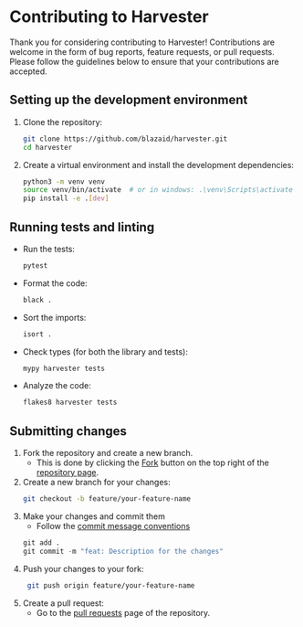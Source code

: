 # Contributing to Harvester

Thank you for considering contributing to Harvester! Contributions are welcome in the form of bug reports, feature
requests, or pull requests. Please follow the guidelines below to ensure that your contributions are accepted.

## Setting up the development environment

1. Clone the repository:
   ```bash
   git clone https://github.com/blazaid/harvester.git
   cd harvester
   ```
2. Create a virtual environment and install the development dependencies:
   ```bash
   python3 -m venv venv
   source venv/bin/activate  # or in windows: .\venv\Scripts\activate
   pip install -e .[dev]
   ```

## Running tests and linting

- Run the tests:
  ```bash
  pytest
  ```
- Format the code:
  ```bash
  black .
  ```
- Sort the imports:
  ```bash
  isort .
  ```
- Check types (for both the library and tests):
  ```bash
  mypy harvester tests
  ```
- Analyze the code:
  ```bash
  flakes8 harvester tests
  ```

## Submitting changes

1. Fork the repository and create a new branch.
    - This is done by clicking the [Fork](https://github.com/blazaid/harvester/fork) button on the top right of the
      [repository page](https://github.com/blazaid/harvester).
2. Create a new branch for your changes:
   ```bash
   git checkout -b feature/your-feature-name
   ```
3. Make your changes and commit them
    - Follow the [commit message conventions](https://www.conventionalcommits.org/en/v1.0.0/)
   ```python
   git add .
   git commit -m "feat: Description for the changes"
   ```
4. Push your changes to your fork:
   ```bash
    git push origin feature/your-feature-name
    ```
5. Create a pull request:
    - Go to the [pull requests](https://github.com/blazaid/harvester/pulls) page of the repository.